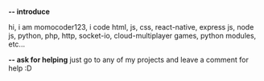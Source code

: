 **-- introduce**

hi, i am momocoder123, i code html, js, css, react-native, express js, node js, python, php, http, socket-io, cloud-multiplayer games, python modules, etc...

**-- ask for helping**
just go to any of my projects and leave a comment for help :D
